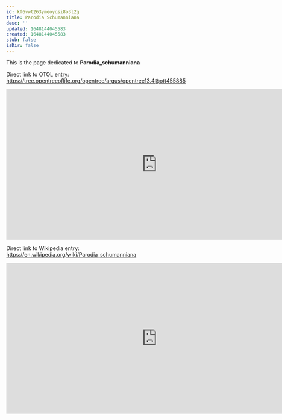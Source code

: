 ```yaml
---
id: kf6vwt263ymeoyqsi8o3l2g
title: Parodia Schumanniana
desc: ''
updated: 1648144045583
created: 1648144045583
stub: false
isDir: false
---
```

This is the page dedicated to **Parodia_schumanniana**


Direct link to OTOL entry: https://tree.opentreeoflife.org/opentree/argus/opentree13.4@ott455885



<html>
    <body>
    <iframe src="https://tree.opentreeoflife.org/opentree/argus/opentree13.4@ott455885"
    width="800" height="400" frameborder="0" allowfullscreen> </iframe>
    </body>
</html>
    


Direct link to Wikipedia entry: https://en.wikipedia.org/wiki/Parodia_schumanniana



<html>
    <body>
    <iframe src="https://en.wikipedia.org/wiki/Parodia_schumanniana"
    width="800" height="400" frameborder="0" allowfullscreen> </iframe>
    </body>
</html>
    
